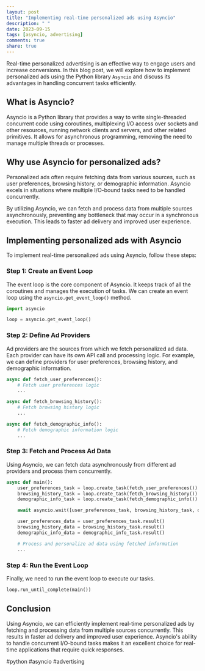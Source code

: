 ```yaml
---
layout: post
title: "Implementing real-time personalized ads using Asyncio"
description: " "
date: 2023-09-15
tags: [asyncio, advertising]
comments: true
share: true
---
```


Real-time personalized advertising is an effective way to engage users and increase conversions. In this blog post, we will explore how to implement personalized ads using the Python library `Asyncio` and discuss its advantages in handling concurrent tasks efficiently.

## What is Asyncio?

Asyncio is a Python library that provides a way to write single-threaded concurrent code using coroutines, multiplexing I/O access over sockets and other resources, running network clients and servers, and other related primitives. It allows for asynchronous programming, removing the need to manage multiple threads or processes.

## Why use Asyncio for personalized ads?

Personalized ads often require fetching data from various sources, such as user preferences, browsing history, or demographic information. Asyncio excels in situations where multiple I/O-bound tasks need to be handled concurrently.

By utilizing Asyncio, we can fetch and process data from multiple sources asynchronously, preventing any bottleneck that may occur in a synchronous execution. This leads to faster ad delivery and improved user experience.

## Implementing personalized ads with Asyncio

To implement real-time personalized ads using Asyncio, follow these steps:

### Step 1: Create an Event Loop

The event loop is the core component of Asyncio. It keeps track of all the coroutines and manages the execution of tasks. We can create an event loop using the `asyncio.get_event_loop()` method.

```python
import asyncio

loop = asyncio.get_event_loop()
```

### Step 2: Define Ad Providers

Ad providers are the sources from which we fetch personalized ad data. Each provider can have its own API call and processing logic. For example, we can define providers for user preferences, browsing history, and demographic information.

```python
async def fetch_user_preferences():
    # Fetch user preferences logic
    ...

async def fetch_browsing_history():
    # Fetch browsing history logic
    ...

async def fetch_demographic_info():
    # Fetch demographic information logic
    ...
```

### Step 3: Fetch and Process Ad Data

Using Asyncio, we can fetch data asynchronously from different ad providers and process them concurrently. 

```python
async def main():
    user_preferences_task = loop.create_task(fetch_user_preferences())
    browsing_history_task = loop.create_task(fetch_browsing_history())
    demographic_info_task = loop.create_task(fetch_demographic_info())

    await asyncio.wait([user_preferences_task, browsing_history_task, demographic_info_task])

    user_preferences_data = user_preferences_task.result()
    browsing_history_data = browsing_history_task.result()
    demographic_info_data = demographic_info_task.result()

    # Process and personalize ad data using fetched information
    ...
```

### Step 4: Run the Event Loop

Finally, we need to run the event loop to execute our tasks.

```python
loop.run_until_complete(main())
```

## Conclusion

Using Asyncio, we can efficiently implement real-time personalized ads by fetching and processing data from multiple sources concurrently. This results in faster ad delivery and improved user experience. Asyncio's ability to handle concurrent I/O-bound tasks makes it an excellent choice for real-time applications that require quick responses.

#python #asyncio #advertising